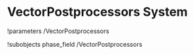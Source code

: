 <!-- MOOSE System Documentation Stub: Remove this when content is added. -->
# VectorPostprocessors System
!parameters /VectorPostprocessors

!subobjects phase_field /VectorPostprocessors

